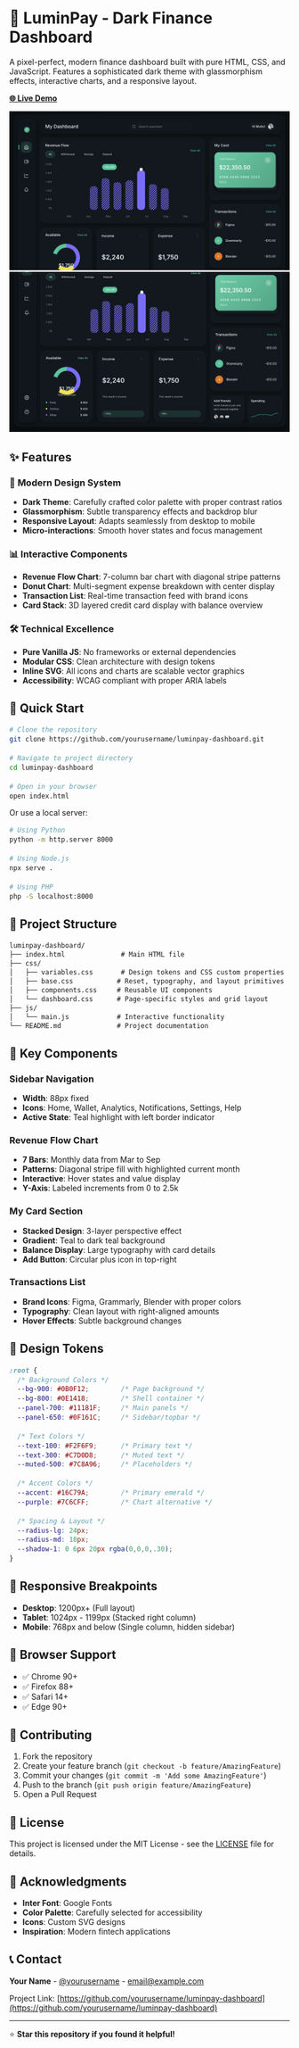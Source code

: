 # 🌟 LuminPay - Dark Finance Dashboard

A pixel-perfect, modern finance dashboard built with pure HTML, CSS, and JavaScript. Features a sophisticated dark theme with glassmorphism effects, interactive charts, and a responsive layout.

**[🌐 Live Demo](https://mutlukurt.github.io/LuminPay/)**

![Dashboard Preview 1](assets/1.png)
![Dashboard Preview 2](assets/2.png)

## ✨ Features

### 🎨 **Modern Design System**
- **Dark Theme**: Carefully crafted color palette with proper contrast ratios
- **Glassmorphism**: Subtle transparency effects and backdrop blur
- **Responsive Layout**: Adapts seamlessly from desktop to mobile
- **Micro-interactions**: Smooth hover states and focus management

### 📊 **Interactive Components**
- **Revenue Flow Chart**: 7-column bar chart with diagonal stripe patterns
- **Donut Chart**: Multi-segment expense breakdown with center display
- **Transaction List**: Real-time transaction feed with brand icons
- **Card Stack**: 3D layered credit card display with balance overview

### 🛠 **Technical Excellence**
- **Pure Vanilla JS**: No frameworks or external dependencies
- **Modular CSS**: Clean architecture with design tokens
- **Inline SVG**: All icons and charts are scalable vector graphics
- **Accessibility**: WCAG compliant with proper ARIA labels

## 🚀 Quick Start

```bash
# Clone the repository
git clone https://github.com/yourusername/luminpay-dashboard.git

# Navigate to project directory
cd luminpay-dashboard

# Open in your browser
open index.html
```

Or use a local server:
```bash
# Using Python
python -m http.server 8000

# Using Node.js
npx serve .

# Using PHP
php -S localhost:8000
```

## 📁 Project Structure

```
luminpay-dashboard/
├── index.html              # Main HTML file
├── css/
│   ├── variables.css       # Design tokens and CSS custom properties
│   ├── base.css           # Reset, typography, and layout primitives
│   ├── components.css     # Reusable UI components
│   └── dashboard.css      # Page-specific styles and grid layout
├── js/
│   └── main.js            # Interactive functionality
└── README.md              # Project documentation
```

## 🎯 Key Components

### Sidebar Navigation
- **Width**: 88px fixed
- **Icons**: Home, Wallet, Analytics, Notifications, Settings, Help
- **Active State**: Teal highlight with left border indicator

### Revenue Flow Chart
- **7 Bars**: Monthly data from Mar to Sep
- **Patterns**: Diagonal stripe fill with highlighted current month
- **Interactive**: Hover states and value display
- **Y-Axis**: Labeled increments from 0 to 2.5k

### My Card Section
- **Stacked Design**: 3-layer perspective effect
- **Gradient**: Teal to dark teal background
- **Balance Display**: Large typography with card details
- **Add Button**: Circular plus icon in top-right

### Transactions List
- **Brand Icons**: Figma, Grammarly, Blender with proper colors
- **Typography**: Clean layout with right-aligned amounts
- **Hover Effects**: Subtle background changes

## 🎨 Design Tokens

```css
:root {
  /* Background Colors */
  --bg-900: #0B0F12;        /* Page background */
  --bg-800: #0E1418;        /* Shell container */
  --panel-700: #11181F;     /* Main panels */
  --panel-650: #0F161C;     /* Sidebar/topbar */
  
  /* Text Colors */
  --text-100: #F2F6F9;      /* Primary text */
  --text-300: #C7D0D8;      /* Muted text */
  --muted-500: #7C8A96;     /* Placeholders */
  
  /* Accent Colors */
  --accent: #16C79A;        /* Primary emerald */
  --purple: #7C6CFF;        /* Chart alternative */
  
  /* Spacing & Layout */
  --radius-lg: 24px;
  --radius-md: 18px;
  --shadow-1: 0 6px 20px rgba(0,0,0,.30);
}
```

## 📱 Responsive Breakpoints

- **Desktop**: 1200px+ (Full layout)
- **Tablet**: 1024px - 1199px (Stacked right column)
- **Mobile**: 768px and below (Single column, hidden sidebar)

## 🔧 Browser Support

- ✅ Chrome 90+
- ✅ Firefox 88+
- ✅ Safari 14+
- ✅ Edge 90+

## 🤝 Contributing

1. Fork the repository
2. Create your feature branch (`git checkout -b feature/AmazingFeature`)
3. Commit your changes (`git commit -m 'Add some AmazingFeature'`)
4. Push to the branch (`git push origin feature/AmazingFeature`)
5. Open a Pull Request

## 📄 License

This project is licensed under the MIT License - see the [LICENSE](LICENSE) file for details.

## 🙏 Acknowledgments

- **Inter Font**: Google Fonts
- **Color Palette**: Carefully selected for accessibility
- **Icons**: Custom SVG designs
- **Inspiration**: Modern fintech applications

## 📞 Contact

**Your Name** - [@yourusername](https://twitter.com/yourusername) - email@example.com

Project Link: [https://github.com/yourusername/luminpay-dashboard](https://github.com/yourusername/luminpay-dashboard)

---

⭐ **Star this repository if you found it helpful!**